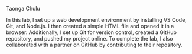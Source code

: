 Taonga Chulu

In this lab, I set up a web development environment by installing VS Code, Git, and Node.js. I then created a simple HTML file and opened it in a browser. Additionally, I set up Git for version control, created a GitHub repository, and pushed my project online. To complete the lab, I also collaborated with a partner on GitHub by contributing to their repository.
